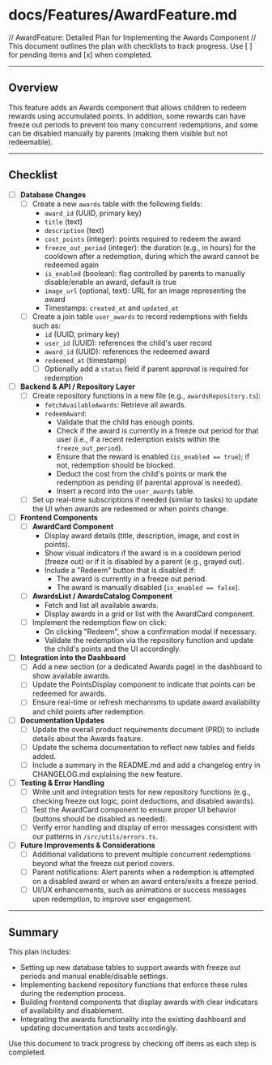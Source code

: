# docs/Features/AwardFeature.md
// AwardFeature: Detailed Plan for Implementing the Awards Component
// This document outlines the plan with checklists to track progress. Use [ ] for pending items and [x] when completed.

---

## Overview

This feature adds an Awards component that allows children to redeem rewards using accumulated points. In addition, some rewards can have freeze out periods to prevent too many concurrent redemptions, and some can be disabled manually by parents (making them visible but not redeemable).

---

## Checklist

- [ ] **Database Changes**
  - [ ] Create a new `awards` table with the following fields:
    - `award_id` (UUID, primary key)
    - `title` (text)
    - `description` (text)
    - `cost_points` (integer): points required to redeem the award
    - `freeze_out_period` (integer): the duration (e.g., in hours) for the cooldown after a redemption, during which the award cannot be redeemed again
    - `is_enabled` (boolean): flag controlled by parents to manually disable/enable an award, default is true
    - `image_url` (optional, text): URL for an image representing the award
    - Timestamps: `created_at` and `updated_at`
  - [ ] Create a join table `user_awards` to record redemptions with fields such as:
    - `id` (UUID, primary key)
    - `user_id` (UUID): references the child's user record
    - `award_id` (UUID): references the redeemed award
    - `redeemed_at` (timestamp)
    - [ ] Optionally add a `status` field if parent approval is required for redemption

- [ ] **Backend & API / Repository Layer**
  - [ ] Create repository functions in a new file (e.g., `awardsRepository.ts`):
    - `fetchAvailableAwards`: Retrieve all awards.
    - `redeemAward`:
      - Validate that the child has enough points.
      - Check if the award is currently in a freeze out period for that user (i.e., if a recent redemption exists within the `freeze_out_period`).
      - Ensure that the reward is enabled (`is_enabled == true`); if not, redemption should be blocked.
      - Deduct the cost from the child's points or mark the redemption as pending (if parental approval is needed).
      - Insert a record into the `user_awards` table.
  - [ ] Set up real-time subscriptions if needed (similar to tasks) to update the UI when awards are redeemed or when points change.

- [ ] **Frontend Components**
  - [ ] **AwardCard Component**
    - Display award details (title, description, image, and cost in points).
    - Show visual indicators if the award is in a cooldown period (freeze out) or if it is disabled by a parent (e.g., grayed out).
    - Include a "Redeem" button that is disabled if:
      - The award is currently in a freeze out period.
      - The award is manually disabled (`is_enabled == false`).
  - [ ] **AwardsList / AwardsCatalog Component**
    - Fetch and list all available awards.
    - Display awards in a grid or list with the AwardCard component.
  - [ ] Implement the redemption flow on click:
    - On clicking "Redeem", show a confirmation modal if necessary.
    - Validate the redemption via the repository function and update the child's points and the UI accordingly.

- [ ] **Integration into the Dashboard**
  - [ ] Add a new section (or a dedicated Awards page) in the dashboard to show available awards.
  - [ ] Update the PointsDisplay component to indicate that points can be redeemed for awards.
  - [ ] Ensure real-time or refresh mechanisms to update award availability and child points after redemption.

- [ ] **Documentation Updates**
  - [ ] Update the overall product requirements document (PRD) to include details about the Awards feature.
  - [ ] Update the schema documentation to reflect new tables and fields added.
  - [ ] Include a summary in the README.md and add a changelog entry in CHANGELOG.md explaining the new feature.

- [ ] **Testing & Error Handling**
  - [ ] Write unit and integration tests for new repository functions (e.g., checking freeze out logic, point deductions, and disabled awards).
  - [ ] Test the AwardCard component to ensure proper UI behavior (buttons should be disabled as needed).
  - [ ] Verify error handling and display of error messages consistent with our patterns in `/src/utils/errors.ts`.

- [ ] **Future Improvements & Considerations**
  - [ ] Additional validations to prevent multiple concurrent redemptions beyond what the freeze out period covers.
  - [ ] Parent notifications: Alert parents when a redemption is attempted on a disabled award or when an award enters/exits a freeze period.
  - [ ] UI/UX enhancements, such as animations or success messages upon redemption, to improve user engagement.

---

## Summary

This plan includes:

- Setting up new database tables to support awards with freeze out periods and manual enable/disable settings.
- Implementing backend repository functions that enforce these rules during the redemption process.
- Building frontend components that display awards with clear indicators of availability and disablement.
- Integrating the awards functionality into the existing dashboard and updating documentation and tests accordingly.

Use this document to track progress by checking off items as each step is completed. 